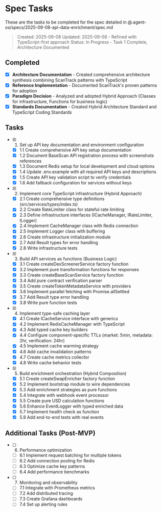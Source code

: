 # Spec Tasks

These are the tasks to be completed for the spec detailed in @.agent-os/specs/2025-09-08-api-data-enrichment/spec.md

> Created: 2025-09-08
> Updated: 2025-09-08 - Refined with TypeScript-first approach
> Status: In Progress - Task 1 Complete, Architecture Documented

## Completed

- [x] **Architecture Documentation** - Created comprehensive architecture synthesis combining ScanTrack patterns with TypeScript
- [x] **Reference Implementation** - Documented ScanTrack's proven patterns for adoption
- [x] **Paradigm Decision** - Analyzed and adopted Hybrid Approach (Classes for infrastructure, Functions for business logic)
- [x] **Standards Documentation** - Created Hybrid Architecture Standard and TypeScript Coding Standards

## Tasks

- [x] 1. Set up API key documentation and environment configuration
  - [x] 1.1 Create comprehensive API key setup documentation
  - [x] 1.2 Document BaseScan API registration process with screenshots references
  - [x] 1.3 Document Redis setup for local development and cloud options
  - [x] 1.4 Update .env.example with all required API keys and descriptions
  - [x] 1.5 Create API key validation script to verify credentials
  - [x] 1.6 Add fallback configuration for services without keys

- [x] 2. Implement core TypeScript infrastructure (Hybrid Approach)
  - [x] 2.1 Create comprehensive type definitions (src/services/types/index.ts)
  - [x] 2.2 Create RateLimiter class for stateful rate limiting
  - [x] 2.3 Define infrastructure interfaces (ICacheManager, IRateLimiter, ILogger)
  - [x] 2.4 Implement CacheManager class with Redis connection
  - [x] 2.5 Implement Logger class with buffering
  - [x] 2.6 Create infrastructure initialization module
  - [x] 2.7 Add Result types for error handling
  - [x] 2.8 Write infrastructure tests

- [x] 3. Build API services as functions (Business Logic)
  - [x] 3.1 Create createDexScreenerService factory function
  - [x] 3.2 Implement pure transformation functions for responses
  - [x] 3.3 Create createBaseScanService factory function
  - [x] 3.4 Add pure contract verification parser
  - [x] 3.5 Create createTokenMetadataService with providers
  - [x] 3.6 Implement parallel fetching with Promise.allSettled
  - [x] 3.7 Add Result type error handling
  - [x] 3.8 Write pure function tests

- [x] 4. Implement type-safe caching layer
  - [x] 4.1 Create ICacheService interface with generics
  - [x] 4.2 Implement RedisCacheManager with TypeScript
  - [x] 4.3 Add typed cache key builders
  - [x] 4.4 Configure component-specific TTLs (market: 5min, metadata: 2hr, verification: 24hr)
  - [x] 4.5 Implement cache warming strategy
  - [x] 4.6 Add cache invalidation patterns
  - [x] 4.7 Create cache metrics collector
  - [x] 4.8 Write cache behavior tests

- [x] 5. Build enrichment orchestration (Hybrid Composition)
  - [x] 5.1 Create createSwapEnricher factory function
  - [x] 5.2 Implement bootstrap module to wire dependencies
  - [x] 5.3 Add enrichment strategies as pure functions
  - [x] 5.4 Integrate with webhook event processor
  - [x] 5.5 Create pure USD calculation functions
  - [x] 5.6 Enhance EventLogger with typed enriched data
  - [x] 5.7 Implement health check as function
  - [x] 5.8 Add end-to-end tests with real events

## Additional Tasks (Post-MVP)

- [ ] 6. Performance optimization
  - [ ] 6.1 Implement request batching for multiple tokens
  - [ ] 6.2 Add connection pooling for Redis
  - [ ] 6.3 Optimize cache key patterns
  - [ ] 6.4 Add performance benchmarks

- [ ] 7. Monitoring and observability
  - [ ] 7.1 Integrate with Prometheus metrics
  - [ ] 7.2 Add distributed tracing
  - [ ] 7.3 Create Grafana dashboards
  - [ ] 7.4 Set up alerting rules